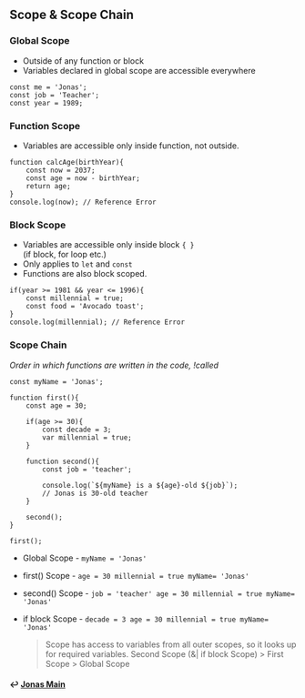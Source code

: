 ## Scope & Scope Chain

### Global Scope

- Outside of any function or block
- Variables declared in global scope are accessible everywhere

```
const me = 'Jonas';
const job = 'Teacher';
const year = 1989;
```

### Function Scope

- Variables are accessible only inside function, not outside.

```
function calcAge(birthYear){
    const now = 2037;
    const age = now - birthYear;
    return age;
}
console.log(now); // Reference Error
```

### Block Scope

- Variables are accessible only inside block `{ }`  
  (if block, for loop etc.)
- Only applies to `let` and `const`
- Functions are also block scoped.

```
if(year >= 1981 && year <= 1996){
    const millennial = true;
    const food = 'Avocado toast';
}
console.log(millennial); // Reference Error
```

### Scope Chain

_Order in which functions are written in the code, !called_

```
const myName = 'Jonas';

function first(){
    const age = 30;

    if(age >= 30){
        const decade = 3;
        var millennial = true;
    }

    function second(){
        const job = 'teacher';

        console.log(`${myName} is a ${age}-old ${job}`);
        // Jonas is 30-old teacher
    }

    second();
}

first();
```

- Global Scope - `myName = 'Jonas'`
- first() Scope - `age = 30 millennial = true myName= 'Jonas'`
- second() Scope - `job = 'teacher' age = 30 millennial = true myName= 'Jonas'`
- if block Scope - `decade = 3 age = 30 millennial = true myName= 'Jonas'`

  > Scope has access to variables from all outer scopes, so it looks up for required variables. Second Scope (&| if block Scope) > First Scope > Global Scope

#### ↩️ [Jonas Main](/work/notes/jonas_schmedtmann/jonas-schmedtmann-notes.md)
